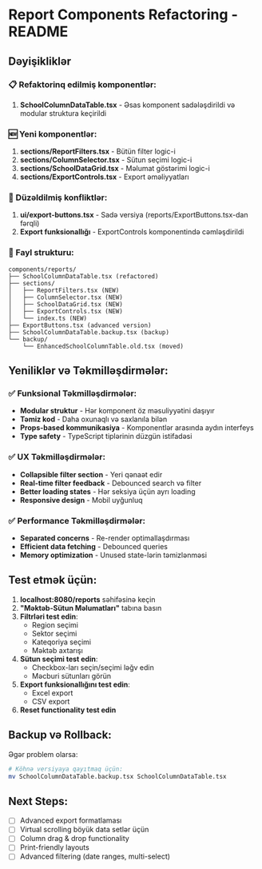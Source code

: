 # Report Components Refactoring - README

## Dəyişikliklər

### 📋 Refaktorinq edilmiş komponentlər:

1. **SchoolColumnDataTable.tsx** - Əsas komponent sadələşdirildi və modular struktura keçirildi

### 🆕 Yeni komponentlər:

1. **sections/ReportFilters.tsx** - Bütün filter logic-i
2. **sections/ColumnSelector.tsx** - Sütun seçimi logic-i  
3. **sections/SchoolDataGrid.tsx** - Məlumat göstərimi logic-i
4. **sections/ExportControls.tsx** - Export əməliyyatları

### 🔧 Düzəldilmiş konfliktlər:

1. **ui/export-buttons.tsx** - Sadə versiya (reports/ExportButtons.tsx-dan fərqli)
2. **Export funksionallığı** - ExportControls komponentində cəmləşdirildi

### 📁 Fayl strukturu:

```
components/reports/
├── SchoolColumnDataTable.tsx (refactored)
├── sections/
│   ├── ReportFilters.tsx (NEW)
│   ├── ColumnSelector.tsx (NEW) 
│   ├── SchoolDataGrid.tsx (NEW)
│   ├── ExportControls.tsx (NEW)
│   └── index.ts (NEW)
├── ExportButtons.tsx (advanced version)
├── SchoolColumnDataTable.backup.tsx (backup)  
└── backup/
    └── EnhancedSchoolColumnTable.old.tsx (moved)
```

## Yeniliklər və Təkmilləşdirmələr:

### ✅ Funksional Təkmilləşdirmələr:
- **Modular struktur** - Hər komponent öz məsuliyyətini daşıyır
- **Təmiz kod** - Daha oxunaqlı və saxlanıla bilən
- **Props-based kommunikasiya** - Komponentlər arasında aydın interfeys
- **Type safety** - TypeScript tiplərinin düzgün istifadəsi

### ✅ UX Təkmilləşdirmələr:
- **Collapsible filter section** - Yeri qənaət edir
- **Real-time filter feedback** - Debounced search və filter
- **Better loading states** - Hər seksiya üçün ayrı loading
- **Responsive design** - Mobil uyğunluq

### ✅ Performance Təkmilləşdirmələr:  
- **Separated concerns** - Re-render optimallaşdırması
- **Efficient data fetching** - Debounced queries
- **Memory optimization** - Unused state-lərin təmizlənməsi

## Test etmək üçün:

1. **localhost:8080/reports** səhifəsinə keçin
2. **"Məktəb-Sütun Məlumatları"** tabına basın
3. **Filtrləri test edin**:
   - Region seçimi
   - Sektor seçimi  
   - Kateqoriya seçimi
   - Məktəb axtarışı
4. **Sütun seçimi test edin**:
   - Checkbox-ları seçin/seçimi ləğv edin
   - Məcburi sütunları görün
5. **Export funksionallığını test edin**:
   - Excel export
   - CSV export
6. **Reset functionality test edin**

## Backup və Rollback:

Əgər problem olarsa:
```bash
# Köhnə versiyaya qayıtmaq üçün:
mv SchoolColumnDataTable.backup.tsx SchoolColumnDataTable.tsx
```

## Next Steps:

- [ ] Advanced export formatlaması
- [ ] Virtual scrolling böyük data setlər üçün  
- [ ] Column drag & drop functionality
- [ ] Print-friendly layouts
- [ ] Advanced filtering (date ranges, multi-select)
